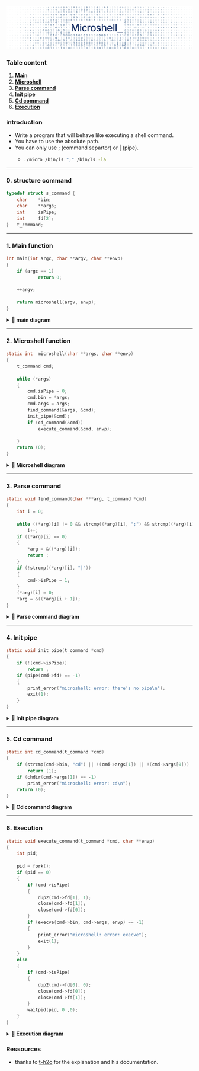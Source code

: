 ![image/titre.png](image/titre.png)


### Table content
1. **[Main](#main)**
2. **[Microshell](#Microshell)**
3. **[Parse command](#Parse_command)**
4. **[Init pipe](#init_pipe)**
5. **[Cd command](#cd_command)**
6. **[Execution](#execution)**

### introduction

* Write a program that will behave like executing a shell command.
* You have to use the absolute path.
* You can only use ; (command separtor) or | (pipe).
  * ````bash
    ./micro /bin/ls ";" /bin/ls -la
    ````

---
### 0. structure command

````C
typedef struct s_command {
	char	*bin;
	char	**args;
	int		isPipe;
	int		fd[2];
}	t_command;
````
---
### 1. Main function

````C
int	main(int argc, char **argv, char **envp)
{
	if (argc == 1)
    		return 0;
	
	++argv;
	
	return microshell(argv, envp);
}
````

<a name="main"></a>
<details>	
  <summary><b> 🔽 main diagram</b></summary>
  <br />

[<img src="image/main.png" width="280">](image/main.png)

</details>

----
### 2. Microshell function

````C
static int	microshell(char **args, char **envp)
{
	t_command cmd;

	while (*args)
	{
		cmd.isPipe = 0;
		cmd.bin = *args;
		cmd.args = args;
		find_command(&args, &cmd);
		init_pipe(&cmd);
		if (cd_command(&cmd))
			execute_command(&cmd, envp);

	}
	return (0);
}
````
<a name="Microshell"></a>
<details>	
  <summary><b> 🔽 Microshell diagram</b></summary>
  <br />

[<img src="image/microshell.png" width="300">](image/microshell.png)

</details>

---
### 3. Parse command

````C
static void find_command(char ***arg, t_command *cmd)
{
	int i = 0;

	while ((*arg)[i] != 0 && strcmp((*arg)[i], ";") && strcmp((*arg)[i], "|"))
		i++;
	if ((*arg)[i] == 0)
	{
		*arg = &((*arg)[i]);
		return ;
	}
	if (!strcmp((*arg)[i], "|"))
	{
		cmd->isPipe = 1;
	}
	(*arg)[i] = 0;
	*arg = &((*arg)[i + 1]);
}
````
<a name="Parse_command"></a>
<details>	
  <summary><b> 🔽 Parse command diagram</b></summary>
  <br />

[<img src="image/parse_cmd.svg" width="300">](image/parse_cmd.svg)

</details>

----
### 4. Init pipe

````C
static void init_pipe(t_command *cmd)
{
	if (!(cmd->isPipe))
		return ;
	if (pipe(cmd->fd) == -1)
	{
		print_error("microshell: error: there's no pipe\n");
		exit(1);
	}
}
````
<a name="init_pipe"></a>
<details>	
  <summary><b> 🔽 Init pipe diagram</b></summary>
  <br />

[<img src="image/init_pipe.svg" width="250">](image/init_pipe.svg)

</details>

----
### 5. Cd command

````C
static int cd_command(t_command *cmd)
{
	if (strcmp(cmd->bin, "cd") || !(cmd->args[1]) || !(cmd->args[0]))
		return (1);
	if (chdir(cmd->args[1]) == -1)
		print_error("microshell: error: cd\n");
	return (0);
}
````
<a name="cd_command"></a>
<details>	
  <summary><b> 🔽 Cd command diagram</b></summary>
  <br />


[<img src="image/cd_command.svg" width="250">](image/cd_command.svg)

</details>

----
### 6. Execution

````C
static void	execute_command(t_command *cmd, char **envp)
{
	int pid;

	pid = fork();
	if (pid == 0)
	{
		if (cmd->isPipe)
		{
			dup2(cmd->fd[1], 1);
			close(cmd->fd[1]);
			close(cmd->fd[0]);
		}
		if (execve(cmd->bin, cmd->args, envp) == -1)
		{
			print_error("microshell: error: execve");
			exit(1);
		}
	}
	else
	{
		if (cmd->isPipe)
		{
			dup2(cmd->fd[0], 0);
			close(cmd->fd[0]);
			close(cmd->fd[1]);
		}
		waitpid(pid, 0 ,0);
	}
}
````
<a name="cd_command"></a>
<details>	
  <summary><b> 🔽 Execution diagram</b></summary>
  <br />


[<img src="image/execution.svg" width="500">](image/execution.svg)

</details>

### Ressources

* thanks to [t-h2o](https://github.com/t-h2o/microshell) for the explanation and his documentation.
